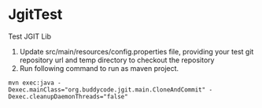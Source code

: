 # JgitTest
Test JGIT Lib

1. Update src/main/resources/config.properties file, providing your test git repository url and temp directory to checkout the repository
2. Run following command to run as maven project.

`mvn exec:java -Dexec.mainClass="org.buddycode.jgit.main.CloneAndCommit" -Dexec.cleanupDaemonThreads="false"`
